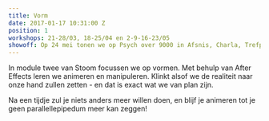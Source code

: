 ```yaml
---
title: Vorm
date: 2017-01-17 10:31:00 Z
position: 1
workshops: 21-28/03, 18-25/04 en 2-9-16-23/05
showoff: Op 24 mei tonen we op Psych over 9000 in Afsnis, Charla, Trefpunt en de Video
---
```


In module twee van Stoom focussen we op vormen. Met behulp van After Effects leren we animeren en manipuleren. Klinkt alsof we de realiteit naar onze hand zullen zetten - en dat is exact wat we van plan zijn.

Na een tijdje zul je niets anders meer willen doen, en blijf je animeren tot je geen parallellepipedum meer kan zeggen!